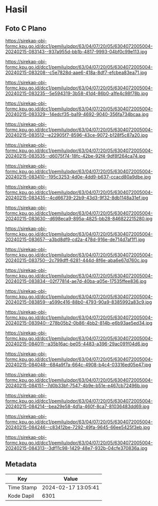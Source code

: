 # Hasil

## Foto C Plano

https://sirekap-obj-formc.kpu.go.id/dcc1/pemilu/pdpr/63/04/07/20/05/6304072005004-20240215-083143--937a955d-bb1b-4817-9993-04bf0c99e113.jpg

https://sirekap-obj-formc.kpu.go.id/dcc1/pemilu/pdpr/63/04/07/20/05/6304072005004-20240215-083208--c5e7828d-aae6-418a-8df7-efcbea83ea71.jpg

https://sirekap-obj-formc.kpu.go.id/dcc1/pemilu/pdpr/63/04/07/20/05/6304072005004-20240215-083235--5e594319-3b58-41d4-86b0-a1fe4c98f78b.jpg

https://sirekap-obj-formc.kpu.go.id/dcc1/pemilu/pdpr/63/04/07/20/05/6304072005004-20240215-083329--14edcf35-ba19-4692-9040-356fa734bcaa.jpg

https://sirekap-obj-formc.kpu.go.id/dcc1/pemilu/pdpr/63/04/07/20/05/6304072005004-20240215-083512--e22905f7-8596-43ce-9072-b128f5c87a20.jpg

https://sirekap-obj-formc.kpu.go.id/dcc1/pemilu/pdpr/63/04/07/20/05/6304072005004-20240215-083535--d6075f74-18fc-42be-92f4-9df8f264ca74.jpg

https://sirekap-obj-formc.kpu.go.id/dcc1/pemilu/pdpr/63/04/07/20/05/6304072005004-20240215-083410--195c3253-4d0e-4dd9-b637-ccacd80a9dbe.jpg

https://sirekap-obj-formc.kpu.go.id/dcc1/pemilu/pdpr/63/04/07/20/05/6304072005004-20240215-083435--4cd66739-22b9-43d3-9f32-8db1148a31ef.jpg

https://sirekap-obj-formc.kpu.go.id/dcc1/pemilu/pdpr/63/04/07/20/05/6304072005004-20240215-083630--d698eca9-895a-4825-bb28-846822215280.jpg

https://sirekap-obj-formc.kpu.go.id/dcc1/pemilu/pdpr/63/04/07/20/05/6304072005004-20240215-083657--a3bd8df9-cd2a-478d-916e-de714d7af1f1.jpg

https://sirekap-obj-formc.kpu.go.id/dcc1/pemilu/pdpr/63/04/07/20/05/6304072005004-20240215-083750--2c799dff-6281-444d-8f6e-aba6e67d760c.jpg

https://sirekap-obj-formc.kpu.go.id/dcc1/pemilu/pdpr/63/04/07/20/05/6304072005004-20240215-083834--02f77814-ae7d-40ba-a05e-17535ffee836.jpg

https://sirekap-obj-formc.kpu.go.id/dcc1/pemilu/pdpr/63/04/07/20/05/6304072005004-20240215-083859--a599c416-88b0-4793-90a9-8385992a83c9.jpg

https://sirekap-obj-formc.kpu.go.id/dcc1/pemilu/pdpr/63/04/07/20/05/6304072005004-20240215-083940--278b05b2-0b86-4bb2-814b-e6b93ae5ed34.jpg

https://sirekap-obj-formc.kpu.go.id/dcc1/pemilu/pdpr/63/04/07/20/05/6304072005004-20240215-084011--a35b16ac-be05-4483-a396-29ac091f04d6.jpg

https://sirekap-obj-formc.kpu.go.id/dcc1/pemilu/pdpr/63/04/07/20/05/6304072005004-20240215-084048--684a9f7a-664c-4908-b4c4-03316ed05e47.jpg

https://sirekap-obj-formc.kpu.go.id/dcc1/pemilu/pdpr/63/04/07/20/05/6304072005004-20240215-084151--7d0b33bf-7547-4b9e-b51e-e467cb72496b.jpg

https://sirekap-obj-formc.kpu.go.id/dcc1/pemilu/pdpr/63/04/07/20/05/6304072005004-20240215-084214--bea29e58-4d1a-460f-8ca7-81036483dd69.jpg

https://sirekap-obj-formc.kpu.go.id/dcc1/pemilu/pdpr/63/04/07/20/05/6304072005004-20240215-084246--c83412be-7292-49fa-9645-66ee5425f3eb.jpg

https://sirekap-obj-formc.kpu.go.id/dcc1/pemilu/pdpr/63/04/07/20/05/6304072005004-20240215-084313--3df11c98-1429-48e7-932b-04cfe370836a.jpg


## Metadata

| Key        | Value               |
| ---------- | ------------------- |
| Time Stamp | 2024-02-17 13:05:41 |
| Kode Dapil | 6301                |



